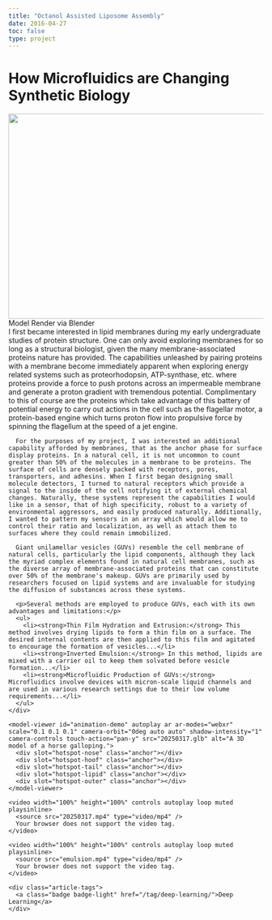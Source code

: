 ```yaml
---
title: "Octanol Assisted Liposome Assembly"
date: 2016-04-27
toc: false
type: project
---
```

<script type="module" src="https://ajax.googleapis.com/ajax/libs/model-viewer/4.0.0/model-viewer.min.js"></script>

<div class="article-container pt-3">
    <h1>How Microfluidics are Changing Synthetic Biology</h1>
  

  <div class="article-header article-container featured-image-wrapper mt-4 mb-4" style="max-width: 1080px; max-height: 720px;">
    <div style="position: relative">
      <img src="20250314.png" width="720" height="405" alt="" class="featured-image">
      <span class="article-header-caption">Model Render via Blender</span>
    </div>
  </div>
  
  <div class="article-container">
    <div class="article-style"> 
      I first became interested in lipid membranes during my early undergraduate studies of protein structure. One can only avoid exploring membranes for so long as a structural biologist, given the many membrane-associated proteins nature has provided. The capabilities unleashed by pairing proteins with a membrane become immediately apparent when exploring energy related systems such as proteorhodopsin, ATP-synthase, etc. where proteins provide a force to push protons across an impermeable membrane and generate a proton gradient with tremendous potential. Complimentary to this of course are the proteins which take advantage of this battery of potential energy to carry out actions in the cell such as the flagellar motor, a protein-based engine which turns proton flow into propulsive force by spinning the flagellum at the speed of a jet engine.
  
      For the purposes of my project, I was interested an additional capability afforded by membranes, that as the anchor phase for surface display proteins. In a natural cell, it is not uncommon to count greater than 50% of the molecules in a membrane to be proteins. The surface of cells are densely packed with receptors, pores, transporters, and adhesins. When I first began designing small molecule detectors, I turned to natural receptors which provide a signal to the inside of the cell notifying it of external chemical changes. Naturally, these systems represent the capabilities I would like in a sensor, that of high specificity, robust to a variety of environmental aggressors, and easily produced naturally. Additionally, I wanted to pattern my sensors in an array which would allow me to control their ratio and localization, as well as attach them to surfaces where they could remain immobilized.
  
      Giant unilamellar vesicles (GUVs) resemble the cell membrane of natural cells, particularly the lipid components, although they lack the myriad complex elements found in natural cell membranes, such as the diverse array of membrane-associated proteins that can constitute over 50% of the membrane's makeup. GUVs are primarily used by researchers focused on lipid systems and are invaluable for studying the diffusion of substances across these systems.
      
      <p>Several methods are employed to produce GUVs, each with its own advantages and limitations:</p>
      <ul>
        <li><strong>Thin Film Hydration and Extrusion:</strong> This method involves drying lipids to form a thin film on a surface. The desired internal contents are then applied to this film and agitated to encourage the formation of vesicles...</li>
        <li><strong>Inverted Emulsion:</strong> In this method, lipids are mixed with a carrier oil to keep them solvated before vesicle formation...</li>
        <li><strong>Microfluidic Production of GUVs:</strong> Microfluidics involve devices with micron-scale liquid channels and are used in various research settings due to their low volume requirements...</li>
      </ul>
    </div>
  
    <model-viewer id="animation-demo" autoplay ar ar-modes="webxr" scale="0.1 0.1 0.1" camera-orbit="0deg auto auto" shadow-intensity="1" camera-controls touch-action="pan-y" src="20250317.glb" alt="A 3D model of a horse galloping.">
      <div slot="hotspot-nose" class="anchor"></div>
      <div slot="hotspot-hoof" class="anchor"></div>
      <div slot="hotspot-tail" class="anchor"></div>
      <div slot="hotspot-lipid" class="anchor"></div>
      <div slot="hotspot-outer" class="anchor"></div>
    </model-viewer>
  
    <video width="100%" height="100%" controls autoplay loop muted playsinline>
      <source src="20250317.mp4" type="video/mp4" />
      Your browser does not support the video tag.
    </video>
  
    <video width="100%" height="100%" controls autoplay loop muted playsinline>
      <source src="emulsion.mp4" type="video/mp4" />
      Your browser does not support the video tag.
    </video>
  
    <div class="article-tags">
      <a class="badge badge-light" href="/tag/deep-learning/">Deep Learning</a>
    </div>
  
  </div>
  